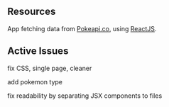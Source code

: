 ## Resources

App fetching data from [Pokeapi.co](https://pokeapi.co/), using [ReactJS](https://reactjs.org/).

## Active Issues


fix CSS, single page, cleaner

add pokemon type

fix readability by separating JSX components to files